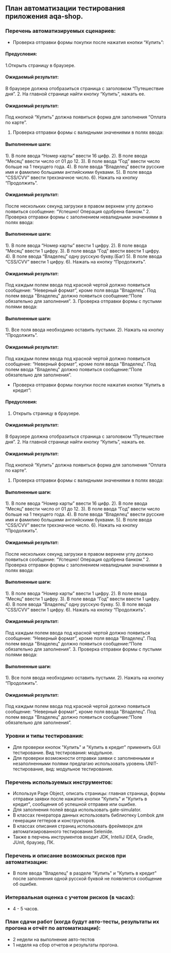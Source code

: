 ## План автоматизации тестирования приложения aqa-shop. 
### Перечень автоматизируемых сценариев:
* Проверка отправки формы покупки после нажатия кнопки “Купить”:
#### Предусловия:
1.Открыть страницу в браузере.
#### Ожидаемый результат:  
В браузере должна отобразиться  страница с заголовком “Путешествие дня”.
2. На главной странице найти кнопку “Купить”, нажать ее.
#### Ожидаемый результат:  
Под кнопкой “Купить” должна появиться форма для заполнения “Оплата по карте”.

1. Проверка отправки формы с валидными значениями в полях ввода:
#### Выполненные шаги:
  1). В поле ввода “Номер карты” ввести 16 цифр.
  2). В поле ввода “Месяц” ввести число от 01 до 12.
  3). В поле ввода “Год” ввести число больше на 1 текущего года.
  4). В поле ввода “Владелец” ввести русские имя и фамилию большими английскими буквами.
  5). В поле ввода “CSS/CVV” ввести трехзначное число.
  6). Нажать на кнопку “Продолжить”. 
#### Ожидаемый результат: 
  После нескольких секунд загрузки в правом верхнем углу должно появиться сообщение: “Успешно! Операция одобрена банком.”
2. Проверка отправки формы с заполнением невалидными значениями в полях ввода:
#### Выполненные шаги:
  1). В поле ввода “Номер карты” ввести 1 цифру.
  2). В поле ввода “Месяц” ввести 1 цифру.
  3). В поле ввода “Год” ввести ввести 1 цифру.
  4). В поле ввода “Владелец” одну русскую букву.(Баг)
  5). В поле ввода “CSS/CVV” ввести 1 цифру.
  6). Нажать на кнопку “Продолжить”.
#### Ожидаемый результат:    
   Под каждым полем ввода под красной чертой должно появиться сообщение: “Неверный формат”, кроме поля ввода "Владелец". Под полем ввода "Владелец" должно появиться сообщение:“Поле обязательно для заполнения”.
3. Проверка отправки формы с пустыми полями ввода:
#### Выполненные шаги:
  1). Все поля ввода необходимо оставить пустыми.
  2). Нажать на кнопку “Продолжить”.   
#### Ожидаемый результат:
  Под каждым полем ввода под красной чертой должно появиться сообщение: “Неверный формат”, кроме поля ввода "Владелец". Под полем ввода "Владелец" должно появиться сообщение:“Поле обязательно для заполнения”.

* Проверка отправки формы покупки после нажатия кнопки “Купить в кредит”:
#### Предусловия:
1. Открыть страницу в браузере.
#### Ожидаемый результат:  
В браузере должна отобразиться страница с заголовком “Путешествие дня”. 
2. На главной странице найти кнопку “Купить”, нажать ее.
#### Ожидаемый результат:  
Под кнопкой “Купить” должна появиться форма для заполнения “Оплата по карте”.
1. Проверка отправки формы с валидными значениями в полях ввода:
#### Выполненные шаги:
  1). В поле ввода “Номер карты” ввести 16 цифр.
  2). В поле ввода “Месяц” ввести число от 01 до 12.
  3). В поле ввода “Год” ввести число больше на 1 текущего года.
  4). В поле ввода “Владелец” ввести русские имя и фамилию большими английскими буквами.
  5). В поле ввода “CSS/CVV” ввести трехзначное число.
  6). Нажать на кнопку “Продолжить”. 
#### Ожидаемый результат:
  После нескольких секунд загрузки в правом верхнем углу должно появиться сообщение: “Успешно! Операция одобрена банком.”
2. Проверка отправки формы с заполнением невалидными значениями в полях ввода:
#### Выполненные шаги:
  1). В поле ввода “Номер карты” ввести 1 цифру.
  2). В поле ввода “Месяц” ввести 1 цифру.
  3). В поле ввода “Год” ввести ввести 1 цифру.
  4). В поле ввода “Владелец” одну русскую букву.
  5). В поле ввода “CSS/CVV” ввести 1 цифру.
  6). Нажать на кнопку “Продолжить”. 
#### Ожидаемый результат:  
  Под каждым полем ввода под красной чертой должно появиться сообщение: “Неверный формат”, кроме поля ввода "Владелец". Под полем ввода "Владелец" должно появиться сообщение:“Поле обязательно для заполнения”.
3. Проверка отправки формы с пустыми полями ввода:
#### Выполненные шаги:
  1). Все поля ввода необходимо оставить пустыми.
  2). Нажать на кнопку “Продолжить”. 
#### Ожидаемый результат:
  Под каждым полем ввода под красной чертой должно появиться сообщение: “Неверный формат”, кроме поля ввода "Владелец". Под полем ввода "Владелец" должно появиться сообщение:“Поле обязательно для заполнения”.

### Уровни и типы тестирования: 
* Для проверки кнопок "Купить" и "Купить в кредит" применить GUI тестирование. Вид тестирования: модульное. 
* Для проверки возможности отправки заявки с заполненными и незаполненными полями предлагаю использовать уровень UNIT-тестирование, вид: модульное тестирование.

### Перечень используемых инструментов:
* Используя Page Object, описать страницы: главная страница, формы отправки заявки после нажатия кнопки "Купить" и "Купить в кредит", сообщения об успешной отправке или ошибке.
* Для заполнения полей ввода использовать gate-simulator.
* В классах генератора данных использовать библиотеку Lombok для генерации геттеров и конструкторов.
* В классах описания страниц использовать фреймворк для автоматизированного тестирования Selenide.
* Также в перчень инструментов входит JDK, IntelliJ IDEA, Gradle, JUnit, браузер, ПК.
  
### Перечень и описание возможных рисков при автоматизации:
* В поле ввода "Владелец" в разделе "Купить" и "Купить в кредит" после заполнения одной русской буквой не появляется сообщение об ошибке.

### Интервальная оценка с учетом рисков (в часах):
* 4 - 5 часов.

### План сдачи работ (когда будут авто-тесты, результаты их прогона и отчёт по автоматизации):
* 2 недели на выполнение авто-тестов
* 1 неделя на сбор отчетов и результаты прогона.

 

